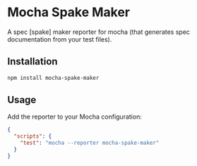 # Mocha Spake Maker

A spec [spake] maker reporter for mocha (that generates spec documentation from your test files).

## Installation

```bash
npm install mocha-spake-maker
```

## Usage

Add the reporter to your Mocha configuration:

```json
{
  "scripts": {
    "test": "mocha --reporter mocha-spake-maker"
  }
}
```
